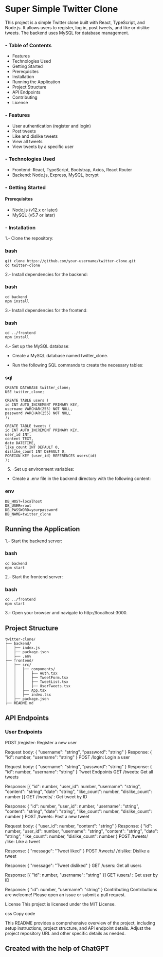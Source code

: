 # Super Simple Twitter Clone

This project is a simple Twitter clone built with React, TypeScript, and Node.js. It allows users to register, log in, post tweets, and like or dislike tweets. The backend uses MySQL for database management.

###  - Table of Contents
 - Features
 - Technologies Used
 - Getting Started
 - Prerequisites
 - Installation
 - Running the Application
 - Project Structure
 - API Endpoints
 - Contributing
 - License
### - Features
 - User authentication (register and login)
 - Post tweets
 - Like and dislike tweets
 - View all tweets
 - View tweets by a specific user
 ### - Technologies Used
 - Frontend: React, TypeScript, Bootstrap, Axios, React Router
 - Backend: Node.js, Express, MySQL, bcrypt
 ### - Getting Started
 ####  Prerequisites
 - Node.js (v12.x or later)
 - MySQL (v5.7 or later)
 ### - Installation
 1.- Clone the repository:

### bash
    git clone https://github.com/your-username/twitter-clone.git
    cd twitter-clone
 2.- Install dependencies for the backend:

### bash
    cd backend
    npm install
3.- Install dependencies for the frontend:

### bash
    cd ../frontend
    npm install
4.- Set up the MySQL database:

 - Create a MySQL database named twitter_clone.

 - Run the following SQL commands to create the necessary tables:

### sql
    CREATE DATABASE twitter_clone;
    USE twitter_clone;

    CREATE TABLE users (
    id INT AUTO_INCREMENT PRIMARY KEY,
    username VARCHAR(255) NOT NULL,
    password VARCHAR(255) NOT NULL
    );

    CREATE TABLE tweets (
    id INT AUTO_INCREMENT PRIMARY KEY,
    user_id INT,
    content TEXT,
    date DATETIME,
    like_count INT DEFAULT 0,
    dislike_count INT DEFAULT 0,
    FOREIGN KEY (user_id) REFERENCES users(id)
    );
5. -Set up environment variables:

 - Create a .env file in the backend directory with the following content:

### env
    DB_HOST=localhost
    DB_USER=root
    DB_PASSWORD=yourpassword
    DB_NAME=twitter_clone
## Running the Application
 1.- Start the backend server:

### bash
    cd backend
    npm start
2.- Start the frontend server:

### bash
    cd ../frontend
    npm start
3.- Open your browser and navigate to http://localhost:3000.

## Project Structure
    twitter-clone/
    ├── backend/
    │   ├── index.js
    │   ├── package.json
    │   ├── .env
    ├── frontend/
    │   ├── src/
    │   │   ├── components/
    │   │   │   ├── Auth.tsx
    │   │   │   ├── TweetForm.tsx
    │   │   │   ├── TweetList.tsx
    │   │   │   ├── UserTweets.tsx
    │   │   ├── App.tsx
    │   │   ├── index.tsx
    │   ├── package.json
    ├── README.md

## API Endpoints
### User Endpoints
POST /register: Register a new user

Request body: { "username": "string", "password": "string" }
Response: { "id": number, "username": "string" }
POST /login: Login a user

Request body: { "username": "string", "password": "string" }
Response: { "id": number, "username": "string" }
Tweet Endpoints
GET /tweets: Get all tweets

Response: [{ "id": number, "user_id": number, "username": "string", "content": "string", "date": "string", "like_count": number, "dislike_count": number }]
GET /tweets/
: Get tweet by ID

Response: { "id": number, "user_id": number, "username": "string", "content": "string", "date": "string", "like_count": number, "dislike_count": number }
POST /tweets: Post a new tweet

Request body: { "user_id": number, "content": "string" }
Response: { "id": number, "user_id": number, "username": "string", "content": "string", "date": "string", "like_count": number, "dislike_count": number }
POST /tweets/
/like: Like a tweet

Response: { "message": "Tweet liked" }
POST /tweets/
/dislike: Dislike a tweet

Response: { "message": "Tweet disliked" }
GET /users: Get all users

Response: [{ "id": number, "username": "string" }]
GET /users/
: Get user by ID

Response: { "id": number, "username": "string" }
Contributing
Contributions are welcome! Please open an issue or submit a pull request.

License
This project is licensed under the MIT License.

css
Copy code

This README provides a comprehensive overview of the project, including setup instructions, project structure, and API endpoint details. Adjust the project repository URL and other specific details as needed.

## Created with the help of ChatGPT